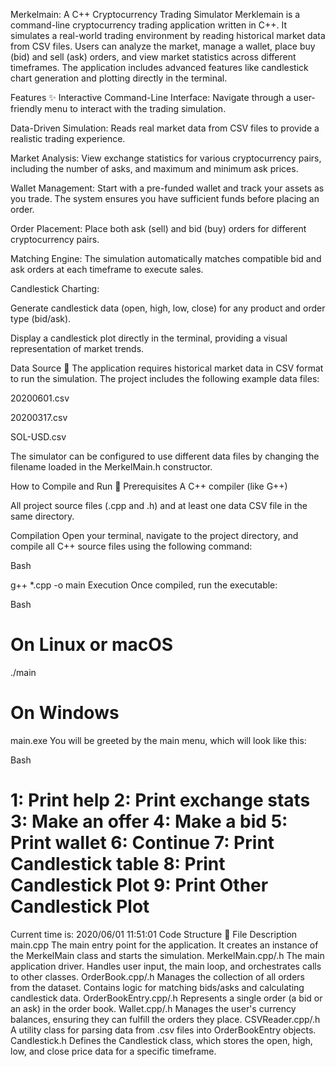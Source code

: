 Merkelmain: A C++ Cryptocurrency Trading Simulator
Merklemain is a command-line cryptocurrency trading application written in C++. It simulates a real-world trading environment by reading historical market data from CSV files. Users can analyze the market, manage a wallet, place buy (bid) and sell (ask) orders, and view market statistics across different timeframes. The application includes advanced features like candlestick chart generation and plotting directly in the terminal.

Features ✨
Interactive Command-Line Interface: Navigate through a user-friendly menu to interact with the trading simulation.

Data-Driven Simulation: Reads real market data from CSV files to provide a realistic trading experience.

Market Analysis: View exchange statistics for various cryptocurrency pairs, including the number of asks, and maximum and minimum ask prices.

Wallet Management: Start with a pre-funded wallet and track your assets as you trade. The system ensures you have sufficient funds before placing an order.

Order Placement: Place both ask (sell) and bid (buy) orders for different cryptocurrency pairs.

Matching Engine: The simulation automatically matches compatible bid and ask orders at each timeframe to execute sales.

Candlestick Charting:

Generate candlestick data (open, high, low, close) for any product and order type (bid/ask).

Display a candlestick plot directly in the terminal, providing a visual representation of market trends.

Data Source 💾
The application requires historical market data in CSV format to run the simulation. The project includes the following example data files:

20200601.csv

20200317.csv

SOL-USD.csv

The simulator can be configured to use different data files by changing the filename loaded in the MerkelMain.h constructor.

How to Compile and Run 🏃
Prerequisites
A C++ compiler (like G++)

All project source files (.cpp and .h) and at least one data CSV file in the same directory.

Compilation
Open your terminal, navigate to the project directory, and compile all C++ source files using the following command:

Bash

g++ *.cpp -o main
Execution
Once compiled, run the executable:

Bash

# On Linux or macOS
./main

# On Windows
main.exe
You will be greeted by the main menu, which will look like this:

Bash

1: Print help 
2: Print exchange stats
3: Make an offer 
4: Make a bid 
5: Print wallet 
6: Continue 
7: Print Candlestick table 
8: Print Candlestick Plot 
9: Print Other Candlestick Plot 
============== 
Current time is: 2020/06/01 11:51:01
Code Structure 📂
File	Description
main.cpp	The main entry point for the application. It creates an instance of the MerkelMain class and starts the simulation.
MerkelMain.cpp/.h	The main application driver. Handles user input, the main loop, and orchestrates calls to other classes.
OrderBook.cpp/.h	Manages the collection of all orders from the dataset. Contains logic for matching bids/asks and calculating candlestick data.
OrderBookEntry.cpp/.h	Represents a single order (a bid or an ask) in the order book.
Wallet.cpp/.h	Manages the user's currency balances, ensuring they can fulfill the orders they place.
CSVReader.cpp/.h	A utility class for parsing data from .csv files into OrderBookEntry objects.
Candlestick.h	Defines the Candlestick class, which stores the open, high, low, and close price data for a specific timeframe.